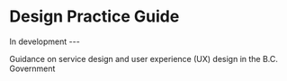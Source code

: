 # Design Practice Guide
In development ---

Guidance on service design and user experience (UX) design in the B.C. Government 
